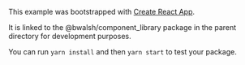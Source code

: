 This example was bootstrapped with [Create React App](https://github.com/facebook/create-react-app).

It is linked to the @bwalsh/component_library package in the parent directory for development purposes.

You can run `yarn install` and then `yarn start` to test your package.
